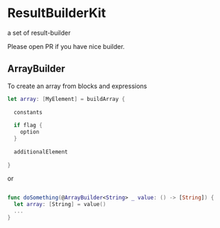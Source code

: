 # ResultBuilderKit

a set of result-builder

Please open PR if you have nice builder.

## ArrayBuilder

To create an array from blocks and expressions

```swift
let array: [MyElement] = buildArray {
  
  constants
  
  if flag {
    option
  }
  
  additionalElement
  
}
```

or 
```swift

func doSomething(@ArrayBuilder<String> _ value: () -> [String]) {
  let array: [String] = value()
  ...
}
```
